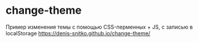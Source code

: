 # change-theme
Пример изменения темы с помощью CSS-перменных + JS, c записью в localStorage
https://denis-snitko.github.io/change-theme/
